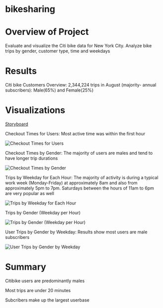 # bikesharing


# Overview of Project
Evaluate and visualize the Citi bike data for New York City. Analyze bike trips by gender, customer type, time and weekdays


# Results
Citi bike Customers Overview: 2,344,224 trips in August (majority- annual subscribers): Male(65%) and Female(25%)


# Visualizations
[Storyboard](https://public.tableau.com/app/profile/ana7878)


Checkout Times for Users: Most active time was within the first hour


![Checkout Times for Users](https://user-images.githubusercontent.com/101373142/174463757-f10ab25e-16f2-42c2-b0d9-3de7db54a346.png)



Checkout Times by Gender: The majority of users are males and tend to have longer trip durations


![Checkout Times by Gender](https://user-images.githubusercontent.com/101373142/174463778-d0d1190e-e0c4-4324-b799-9a60bc60e52c.png)



Trips by Weekday for Each Hour: The majority of activity is during a typical work week (Monday-Friday) at approximately 8am and also from approximately 5pm to 7pm. Saturdays between the hours of 11am to 6pm are very popular as well


![Trips by Weekday for Each Hour](https://user-images.githubusercontent.com/101373142/174463843-fe397ae1-27ba-4b22-a03a-fd22fc31441b.png)



Trips by Gender (Weekday per Hour)


![Trips by Gender (Weekday per Hour)](https://user-images.githubusercontent.com/101373142/174463865-462dbac7-d19a-400b-b01e-a3207639da17.png)


User Trips by Gender by Weekday: Results show most users are male subscribers


![User Trips by Gender by Weekday](https://user-images.githubusercontent.com/101373142/174463887-19788561-d8ac-4143-b32a-92a4ce8764f0.png)

# Summary

Citibike users are predominantly males


Most trips are under 20 minutes


Subcribers make up the largest userbase
